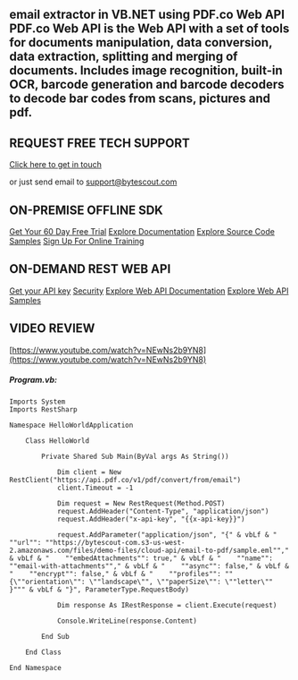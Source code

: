 ## email extractor in VB.NET using PDF.co Web API PDF.co Web API is the Web API with a set of tools for documents manipulation, data conversion, data extraction, splitting and merging of documents. Includes image recognition, built-in OCR, barcode generation and barcode decoders to decode bar codes from scans, pictures and pdf.

## REQUEST FREE TECH SUPPORT

[Click here to get in touch](https://bytescout.zendesk.com/hc/en-us/requests/new?subject=PDF.co%20Web%20API%20Question)

or just send email to [support@bytescout.com](mailto:support@bytescout.com?subject=PDF.co%20Web%20API%20Question) 

## ON-PREMISE OFFLINE SDK 

[Get Your 60 Day Free Trial](https://bytescout.com/download/web-installer?utm_source=github-readme)
[Explore Documentation](https://bytescout.com/documentation/index.html?utm_source=github-readme)
[Explore Source Code Samples](https://github.com/bytescout/ByteScout-SDK-SourceCode/)
[Sign Up For Online Training](https://academy.bytescout.com/)


## ON-DEMAND REST WEB API

[Get your API key](https://app.pdf.co/signup?utm_source=github-readme)
[Security](https://pdf.co/security)
[Explore Web API Documentation](https://apidocs.pdf.co?utm_source=github-readme)
[Explore Web API Samples](https://github.com/bytescout/ByteScout-SDK-SourceCode/tree/master/PDF.co%20Web%20API)

## VIDEO REVIEW

[https://www.youtube.com/watch?v=NEwNs2b9YN8](https://www.youtube.com/watch?v=NEwNs2b9YN8)




<!-- code block begin -->

##### **Program.vb:**
    
```
Imports System
Imports RestSharp

Namespace HelloWorldApplication

    Class HelloWorld

        Private Shared Sub Main(ByVal args As String())

            Dim client = New RestClient("https://api.pdf.co/v1/pdf/convert/from/email")
            client.Timeout = -1

            Dim request = New RestRequest(Method.POST)
            request.AddHeader("Content-Type", "application/json")
            request.AddHeader("x-api-key", "{{x-api-key}}")

            request.AddParameter("application/json", "{" & vbLf & "    ""url"": ""https://bytescout-com.s3-us-west-2.amazonaws.com/files/demo-files/cloud-api/email-to-pdf/sample.eml""," & vbLf & "    ""embedAttachments"": true," & vbLf & "    ""name"": ""email-with-attachments""," & vbLf & "    ""async"": false," & vbLf & "    ""encrypt"": false," & vbLf & "    ""profiles"": ""{\""orientation\"": \""landscape\"", \""paperSize\"": \""letter\"" }""" & vbLf & "}", ParameterType.RequestBody)

            Dim response As IRestResponse = client.Execute(request)

            Console.WriteLine(response.Content)

        End Sub

    End Class

End Namespace
```

<!-- code block end -->